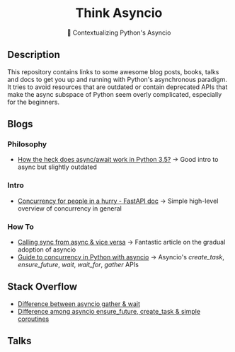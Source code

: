 <div align="center">
<h1>Think Asyncio</h1>
🌿 Contextualizing Python's Asyncio
</div>

## Description

This repository contains links to some awesome blog posts, books, talks and docs to get you up and running with Python's asynchronous paradigm. It tries to avoid resources that are outdated or contain deprecated APIs that make the async subspace of Python seem overly complicated, especially for the beginners. 

## Blogs

### Philosophy

* [How the heck does async/await work in Python 3.5?](https://snarky.ca/how-the-heck-does-async-await-work-in-python-3-5/) -> Good intro to async but slightly outdated

### Intro

* [Concurrency for people in a hurry - FastAPI doc](https://fastapi.tiangolo.com/async/) -> Simple high-level overview of concurrency in general

### How To

- [Calling sync from async & vice versa](https://www.aeracode.org/2018/02/19/python-async-simplified/) -> Fantastic article on the gradual adoption of asyncio
- [Guide to concurrency in Python with asyncio](https://www.integralist.co.uk/posts/python-asyncio/#gather) -> Asyncio's *create_task*, *ensure_future*, *wait*, *wait_for*, *gather* APIs

## Stack Overflow

- [Difference between asyncio gather & wait](https://stackoverflow.com/questions/42231161/asyncio-gather-vs-asyncio-wait#:~:text=gather%20mainly%20focuses%20on%20gathering,just%20waits%20on%20the%20futures.)
- [Difference among asyncio ensure_future, create_task & simple coroutines](https://stackoverflow.com/questions/36342899/asyncio-ensure-future-vs-baseeventloop-create-task-vs-simple-coroutine#:~:text=ensure_future%20is%20a%20method%20to,implement%20this%20function%20different%20ways.)

## Talks
